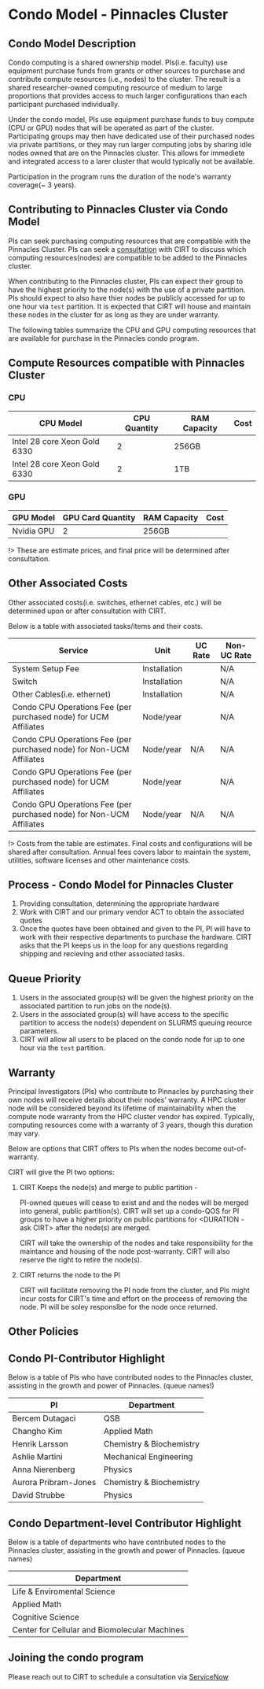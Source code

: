 # Condo Model - Pinnacles Cluster
<schedule a consulation add a link>

## Condo Model Description
Condo computing is a shared ownership model. PIs(i.e. faculty) use equipment purchase funds from grants or other sources to purchase and contribute compute resources (i.e., nodes) to the cluster. The result is a shared researcher-owned computing resource of medium to large proportions that provides access to much larger configurations than each participant purchased individually.

Under the condo model, PIs use equipment purchase funds to buy compute (CPU or GPU) nodes that will be operated as part of the cluster. Participating groups may then have dedicated use of their purchased nodes via private partitions, or they may run larger computing jobs by sharing idle nodes owned that are on the Pinnacles cluster. This allows for immediete and integrated access to a larer cluster that would typically not be available. 


Participation in the program runs the duration of the node's warranty coverage(~ 3 years).

## Contributing to Pinnacles Cluster via Condo Model

PIs can seek purchasing computing resources that are compatible with the Pinnacles Cluster. PIs can seek a [consultation](https://ucmerced.service-now.com/servicehub?id=public_kb_article&sys_id=3c3ee9ff1b67a0543a003112cd4bcb13&form_id=06da3f8edbfc08103c4d56f3ce9619f4) with CIRT to discuss which computing resources(nodes) are compatible to be added to the Pinnacles cluster. 

When contributing to the Pinnacles cluster, PIs can expect their group to have the highest priority to the node(s) with the use of a private partition. PIs should expect to also have thier nodes be publicly accessed for up to one hour via `test` partition.  It is expected that CIRT will house and maintain these nodes in the cluster for as long as they are under warranty.

The following tables summarize the CPU and GPU computing resources that are available for purchase in the Pinnacles condo program. 

## Compute Resources compatible with Pinnacles Cluster


### CPU 
| CPU Model	| CPU Quantity | RAM Capacity | Cost| 
| -------- | ---- | ----------- | ----------| 
| Intel 28 core Xeon Gold 6330 | 2 | 256GB | <Fill In > | 
| Intel 28 core Xeon Gold 6330 | 2 | 1TB | <Fill In > | 



### GPU
| GPU Model	| GPU Card Quantity | RAM Capacity | Cost| 
| -------- | ---- | ----------- | ----------| 
| Nvidia GPU | 2 | 256GB | <Fill In > | 

!> These are estimate prices, and final price will be determined after consultation. 

## Other Associated Costs

Other associated costs(i.e. switches, ethernet cables, etc.) will be determined upon or after consultation with CIRT. 

Below is a table with associated tasks/items and their costs. 

| Service | Unit | UC Rate | Non-UC Rate | 
| --------------------- | ---------------- | -------------- | ----------- | 
| System Setup Fee | Installation | <COST> | N/A | 
| Switch | Installation | <COST> |N/A| 
| Other Cables(i.e. ethernet) | Installation | <COST> | N/A | 
|Condo CPU Operations Fee (per purchased node) for UCM Affiliates | Node/year | <COST> | N/A | 
| Condo CPU Operations Fee (per purchased node) for Non-UCM Affiliates | Node/year | N/A | N/A |
| Condo GPU Operations Fee (per purchased node) for UCM Affiliates | Node/year | <COST> | N/A | 
| Condo GPU Operations Fee (per purchased node) for Non-UCM Affiliates | Node/year | N/A | N/A | 	




!> Costs from the table are estimates. Final costs and configurations will be shared after consultation. Annual fees covers labor to maintain the system, utilities, software licenses and other maintenance costs.

## Process - Condo Model for Pinnacles Cluster

1. Providing consultation, determining the appropriate hardware
2. Work with CIRT and our primary vendor ACT to obtain the associated quotes
3. Once the quotes have been obtained and given to the PI, PI will have to work with their respective departments to purchase the hardware. CIRT asks that the PI keeps us in the loop for any questions regarding shipping and recieving and other associated tasks. 

## Queue Priority

1. Users in the associated group(s) will be given the highest priority on the associated partition to run jobs on the node(s). 
2. Users in the associated group(s) will have access to the specific partition to access the node(s) dependent on SLURMS queuing reource parameters. 
3. CIRT will allow all users to be placed on the condo node for up to one hour via the `test` partition.

## Warranty

Principal Investigators (PIs) who contribute to Pinnacles by purchasing their own nodes will receive details about their nodes' warranty. A HPC cluster node will be considered beyond its lifetime of maintainability when the compute node warranty from the HPC cluster vendor has expired. Typically, computing resources come with a warranty of 3 years, though this duration may vary.


Below are options that CIRT offers to PIs when the nodes become out-of-warranty. 

CIRT will give the PI two options: 

1. CIRT Keeps the node(s) and merge to public partition - 

     
    PI-owned queues will cease to exist and and the nodes will be merged into general, public partition(s).
    CIRT will set up a condo-QOS for PI groups to have a higher priority on public partitions for <DURATION - ask CIRT> after the node(s) are merged. 

    CIRT will take the ownership of the nodes and take responsibility for the maintance and housing of the node post-warranty. CIRT will also reserve the right to retire the node(s).
   
2. CIRT returns the node to the PI

    CIRT will facilitate removing the PI node from the cluster, and
    PIs might incur costs for CIRT's time and effort on the proceess of removing the node.
    PI will be soley responslbe for the node once returned. 



## Other Policies 

## Condo PI-Contributor Highlight
Below is a table of PIs who have contributed nodes to the Pinnacles cluster, assisting in the growth and power of Pinnacles. (queue names!)

| PI | Department | 
| -------------- | ----------------------- |
| Bercem Dutagaci | QSB | 
| Changho Kim | Applied Math | 
| Henrik Larsson | Chemistry & Biochemistry | 
| Ashlie Martini | Mechanical Engineering | 
| Anna Nierenberg | Physics | 
| Aurora Pribram-Jones | Chemistry & Biochemistry | 
| David Strubbe | Physics | 



## Condo Department-level Contributor Highlight 
Below is a table of departments who have contributed nodes to the Pinnacles cluster, assisting in the growth and power of Pinnacles. (queue names)

| Department | 
| ----------------- | 
| Life & Enviromental Science | 
| Applied Math | 
| Cognitive Science | 
| Center for Cellular and Biomolecular Machines | 

## Joining the condo program
Please reach out to CIRT to schedule a consultation via [ServiceNow](https://ucmerced.service-now.com/servicehub?id=public_kb_article&sys_id=3c3ee9ff1b67a0543a003112cd4bcb13&form_id=06da3f8edbfc08103c4d56f3ce9619f4)
